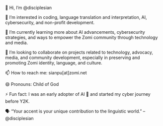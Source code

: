 👋 Hi, I’m @disciplesian

👀 I’m interested in coding, language translation and interpretation, AI, cybersecurity, and non-profit development.

🌱 I’m currently learning more about AI advancements, cybersecurity strategies, and ways to empower the Zomi community through technology and media.

💞️ I’m looking to collaborate on projects related to technology, advocacy, media, and community development, especially in preserving and promoting Zomi identity, language, and culture.

📫 How to reach me: sianpu[at]zomi.net

😄 Pronouns: Child of God

⚡ Fun fact: I was an early adopter of AI 🤖 and started my cyber journey before Y2K.

🗣️ “Your accent is your unique contribution to the linguistic world.” – @disciplesian

<!---
disciplesian/disciplesian is a ✨ special ✨ repository because its `README.md` (this file) appears on your GitHub profile.
You can click the Preview link to take a look at your changes.
--->
